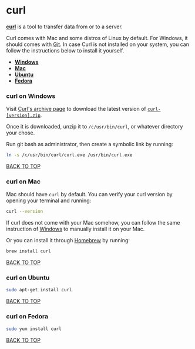 curl
====
[**curl**](http://curl.haxx.se/docs/manpage.html) is a tool to transfer data from or to a server.

Curl comes with Mac and some distros of Linux by default.  For Windows, it should comes with [Git](https://github.com/ctrl-alt-del/devenv/blob/master/terminal/git).  In case Curl is not installed on your system, you can follow the instructions below to install it yourself.

* [**Windows**](#curl-on-windows)
* [**Mac**](#curl-on-mac)
* [**Ubuntu**](#curl-on-ubuntu)
* [**Fedora**](#curl-on-fedora)

### curl on Windows
Visit [Curl's archive page](http://curl.haxx.se/download.html) to download the latest version of [`curl-[version].zip`](http://curl.haxx.se/download/curl-7.50.3.zip).

Once it is downloaded, unzip it to `/c/usr/bin/curl`, or whatever directory your chose.

Run git bash as administrator, then create a symbolic link by running:
```sh
ln -s /c/usr/bin/curl/curl.exe /usr/bin/curl.exe
```
[BACK TO TOP](https://github.com/ctrl-alt-del/devenv/tree/master/network)


### curl on Mac
Mac should have `curl` by default.  You can verify your curl version by opening your terminal and running:
```sh
curl --version
```

If curl does not come with your Mac somehow, you can follow the same instruction of [Windows](https://github.com/ctrl-alt-del/devenv/blob/master/os/windows) to manually install it on your Mac.

Or you can install it through [Homebrew](https://github.com/ctrl-alt-del/devenv/tree/master/terminal/package-manager/homebrew) by running:
```sh
brew install curl
```
[BACK TO TOP](https://github.com/ctrl-alt-del/devenv/tree/master/network)


### curl on Ubuntu
```sh
sudo apt-get install curl
```
[BACK TO TOP](https://github.com/ctrl-alt-del/devenv/tree/master/network)


### curl on Fedora
```sh
sudo yum install curl
```
[BACK TO TOP](https://github.com/ctrl-alt-del/devenv/tree/master/network)
